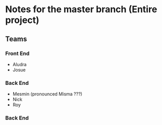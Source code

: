 # Notes for the master branch (Entire project)

## Teams

### Front End

- Aludra
- Josue

### Back End

- Mesmin (pronounced Misma ???)
- Nick
- Roy

### Back End
